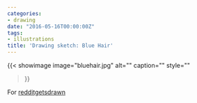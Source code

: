 ```yaml
---
categories:
- drawing
date: "2016-05-16T00:00:00Z"
tags:
- illustrations
title: 'Drawing sketch: Blue Hair'
---
```


{{< showimage
  image="bluehair.jpg"
  alt=""
  caption=""
  style=""
>}}

For [redditgetsdrawn](https://www.reddit.com/r/redditgetsdrawn/comments/4jakp0/someone_told_me_to_post_here_with_my_new_hair/)
